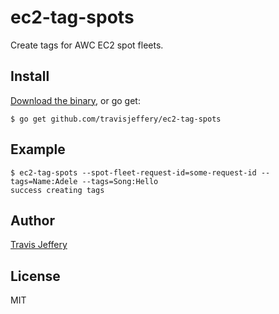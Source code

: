 # ec2-tag-spots

Create tags for AWC EC2 spot fleets.

## Install

[Download the binary](https://github.com/travisjeffery/ec2-tag-spots/releases/latest), or go get:

```
$ go get github.com/travisjeffery/ec2-tag-spots
```

## Example

```
$ ec2-tag-spots --spot-fleet-request-id=some-request-id --tags=Name:Adele --tags=Song:Hello
success creating tags
```

## Author

[Travis Jeffery](http://twitter.com/travisjeffery)

## License

MIT
